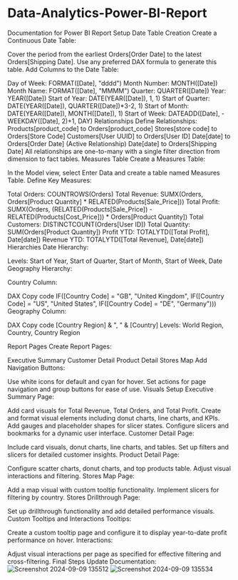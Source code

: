 # Data-Analytics-Power-BI-Report
Documentation for Power BI Report Setup
Date Table Creation
Create a Continuous Date Table:

Cover the period from the earliest Orders[Order Date] to the latest Orders[Shipping Date].
Use any preferred DAX formula to generate this table.
Add Columns to the Date Table:

Day of Week: FORMAT([Date], "dddd")
Month Number: MONTH([Date])
Month Name: FORMAT([Date], "MMMM")
Quarter: QUARTER([Date])
Year: YEAR([Date])
Start of Year: DATE(YEAR([Date]), 1, 1)
Start of Quarter: DATE(YEAR([Date]), QUARTER([Date])*3-2, 1)
Start of Month: DATE(YEAR([Date]), MONTH([Date]), 1)
Start of Week: DATEADD([Date], -WEEKDAY([Date], 2)+1, DAY)
Relationships
Define Relationships:
Products[product_code] to Orders[product_code]
Stores[store code] to Orders[Store Code]
Customers[User UUID] to Orders[User ID]
Date[date] to Orders[Order Date] (Active Relationship)
Date[date] to Orders[Shipping Date]
All relationships are one-to-many with a single filter direction from dimension to fact tables.
Measures Table
Create a Measures Table:

In the Model view, select Enter Data and create a table named Measures Table.
Define Key Measures:

Total Orders: COUNTROWS(Orders)
Total Revenue: SUMX(Orders, Orders[Product Quantity] * RELATED(Products[Sale_Price]))
Total Profit: SUMX(Orders, (RELATED(Products[Sale_Price]) - RELATED(Products[Cost_Price])) * Orders[Product Quantity])
Total Customers: DISTINCTCOUNT(Orders[User ID])
Total Quantity: SUM(Orders[Product Quantity])
Profit YTD: TOTALYTD([Total Profit], Date[date])
Revenue YTD: TOTALYTD([Total Revenue], Date[date])
Hierarchies
Date Hierarchy:

Levels: Start of Year, Start of Quarter, Start of Month, Start of Week, Date
Geography Hierarchy:

Country Column:

DAX
Copy code
IF([Country Code] = "GB", "United Kingdom",
IF([Country Code] = "US", "United States",
IF([Country Code] = "DE", "Germany")))
Geography Column:

DAX
Copy code
[Country Region] & ", " & [Country]
Levels: World Region, Country, Country Region

Report Pages
Create Report Pages:

Executive Summary
Customer Detail
Product Detail
Stores Map
Add Navigation Buttons:

Use white icons for default and cyan for hover.
Set actions for page navigation and group buttons for ease of use.
Visuals Setup
Executive Summary Page:

Add card visuals for Total Revenue, Total Orders, and Total Profit.
Create and format visual elements including donut charts, line charts, and KPIs.
Add gauges and placeholder shapes for slicer states.
Configure slicers and bookmarks for a dynamic user interface.
Customer Detail Page:

Include card visuals, donut charts, line charts, and tables.
Set up filters and slicers for detailed customer insights.
Product Detail Page:

Configure scatter charts, donut charts, and top products table.
Adjust visual interactions and filtering.
Stores Map Page:

Add a map visual with custom tooltip functionality.
Implement slicers for filtering by country.
Stores Drillthrough Page:

Set up drillthrough functionality and add detailed performance visuals.
Custom Tooltips and Interactions
Tooltips:

Create a custom tooltip page and configure it to display year-to-date profit performance on hover.
Interactions:

Adjust visual interactions per page as specified for effective filtering and cross-filtering.
Final Steps
Update Documentation:
![Screenshot 2024-09-09 135512](https://github.com/user-attachments/assets/d45a1e0b-c4d6-4a2e-bc0d-6b4059f3afd7)
![Screenshot 2024-09-09 135534](https://github.com/user-attachments/assets/cf3e1892-2332-48a6-a410-8fc6a2b73024)




